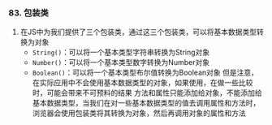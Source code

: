 ### 83. 包装类

1. 在JS中为我们提供了三个包装类，通过这三个包装类，可以将基本数据类型转换为对象
     - `String()`：可以将一个基本类型字符串转换为String对象
     - `Number()`：可以将一个基本类型数字转换为Number对象
     - `Boolean()`：可以将一个基本类型布尔值转换为Boolean对象
    但是注意，在实际应用中不会使用基本数据类型的对象，如果使用，在做一些比较时，可能会带来不可预料的结果
    方法和属性只能添加给对象，不能添加给基本数据类型，当我们在对一些基本数据类型的值去调用属性和方法时，浏览器会使用包装类将其转换为对象，然后再调用对象的属性和方法